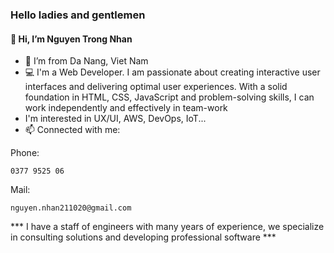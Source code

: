 ### Hello ladies and gentlemen
#### 👋 Hi, I’m Nguyen Trong Nhan
- 👀 I’m from Da Nang, Viet Nam
- 💻 I'm a Web Developer. I am passionate about creating interactive user interfaces and delivering optimal user experiences. With a solid foundation in HTML, CSS, JavaScript and problem-solving skills, I can work independently and effectively in team-work
- I'm interested in UX/UI, AWS, DevOps, IoT...
- 📫 Connected with me:

Phone:
```
0377 9525 06
```

Mail:
```
nguyen.nhan211020@gmail.com
```

*** I have a staff of engineers with many years of experience, we specialize in consulting solutions and developing professional software ***



